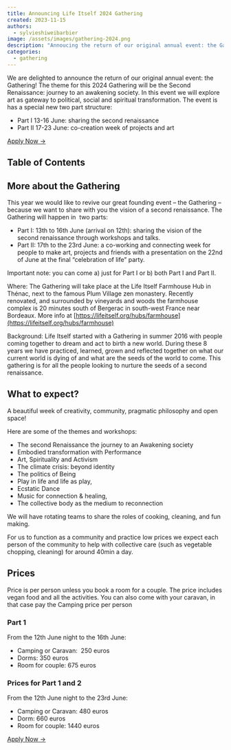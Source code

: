 ```yaml
---
title: Announcing Life Itself 2024 Gathering
created: 2023-11-15
authors:
  - sylvieshiweibarbier
image: /assets/images/gathering-2024.png
description: "Annoucing the return of our original annual event: the Gathering! The theme for 2024 will be the Second Renaissance: journey to an awakening society. In this event we will explore art as gateway to political, social and spiritual transformation."
categories:
  - gathering
---
```


We are delighted to announce the return of our original annual event: the Gathering! The theme for this 2024 Gathering will be the Second Renaissance: journey to an awakening society. In this event we will explore art as gateway to political, social and spiritual transformation. The event is has a special new two part structure:

- Part I 13-16 June: sharing the second renaissance
- Part II 17-23 June: co-creation week of projects and art

<a href="https://docs.google.com/forms/d/e/1FAIpQLSdngjK7uBeg6dSj6Q7P9odll8R2Og3jFjuQYsgbGbO_UBQlOA/viewform?usp=sf_link" className="px-3 py-2 rounded bg-secondary text-sm text-primary font-medium shadow-xs hover:bg-secondary/80 focus-visible:outline">Apply Now &rarr;</a>

## Table of Contents

## More about the Gathering

This year we would like to revive our great founding event – the Gathering – because we want to share with you the vision of a second renaissance. The Gathering will happen in  two parts:

- Part I: 13th to 16th June (arrival on 12th): sharing the vision of the second renaissance through workshops and talks.
- Part II: 17th to the 23rd June: a co-working and connecting week for people to make art, projects and friends with a presentation on the 22nd of June at the final “celebration of life” party.

Important note: you can come a) just for Part I or b) both Part I and Part II.

Where: The Gathering will take place at the Life Itself Farmhouse Hub in Thénac, next to the famous Plum Village zen monastery. Recently renovated, and surrounded by vineyards and woods the farmhouse complex is 20 minutes south of Bergerac in south-west France near Bordeaux. More info at [https://lifeitself.org/hubs/farmhouse](https://lifeitself.org/hubs/farmhouse)

Background: Life Itself started with a Gathering in summer 2016 with people coming together to dream and act to birth a new world. During these 8 years we have practiced, learned, grown and reflected together on what our current world is dying of and what are the seeds of the world to come. This gathering is for all the people looking to nurture the seeds of a second renaissance.

## What to expect?

A beautiful week of creativity, community, pragmatic philosophy and open space!

Here are some of the themes and workshops:

- The second Renaissance the journey to an Awakening society
- Embodied transformation with Performance
- Art, Spirituality and Activism
- The climate crisis: beyond identity
- The politics of Being
- Play in life and life as play, 
- Ecstatic Dance 
- Music for connection & healing, 
- The collective body as the medium to reconnection

We will have rotating teams to share the roles of cooking, cleaning, and fun making.

For us to function as a community and practice low prices we expect each person of the community to help with collective care (such as vegetable chopping, cleaning) for around 40min a day.

## Prices

Price is per person unless you book a room for a couple. The price includes vegan food and all the activities. You can also come with your caravan, in that case pay the Camping price per person

### Part 1

From the 12th June night to the 16th June:

- Camping or Caravan:  250 euros  
- Dorms: 350 euros 
- Room for couple: 675 euros  

### Prices for Part 1 and 2

From the 12th June night to the 23rd June:

- Camping or Caravan: 480 euros
- Dorm: 660 euros
- Room for couple: 1440 euros

<a href="https://docs.google.com/forms/d/e/1FAIpQLSdngjK7uBeg6dSj6Q7P9odll8R2Og3jFjuQYsgbGbO_UBQlOA/viewform?usp=sf_link" className="px-3 py-2 rounded bg-secondary text-sm text-primary font-medium shadow-xs hover:bg-secondary/80 focus-visible:outline">Apply Now &rarr;</a>
